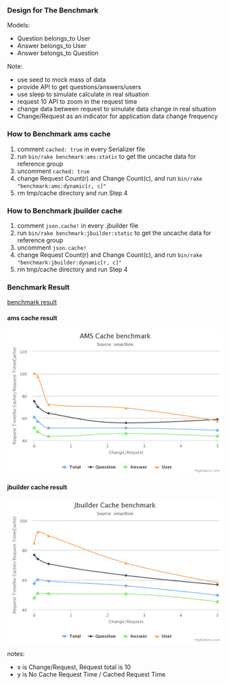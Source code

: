 ### Design for The Benchmark 

Models:

+ Question belongs_to User
+ Answer belongs_to User
+ Answer belongs_to Question

Note:

+ use seed to mock mass of data
+ provide API to get questions/answers/users
+ use sleep to simulate calculate in real situation
+ request 10 API to zoom in the request time
+ change data between request to simulate data change in real situation
+ Change/Request as an indicator for application data change frequency


### How to Benchmark ams cache

1. comment `cached: true` in every Serializer file
2. run `bin/rake benchmark:ams:static` to get the uncache data for reference group
3. uncomment `cached: true`
4. change Request Count(r) and Change Count(c), and run `bin/rake "benchmark:ams:dynamic[r, c]"`
5. rm tmp/cache directory and run Step 4

### How to Benchmark jbuilder cache

1. comment `json.cache!` in every .jbuilder file
2. run `bin/rake benchmark:jbuilder:static` to get the uncache data for reference group
3. uncomment `json.cache!`
4. change Request Count(r) and Change Count(c), and run `bin/rake "benchmark:jbuilder:dynamic[r, c]"`
5. rm tmp/cache directory and run Step 4


### Benchmark Result

[benchmark result](https://raw.githubusercontent.com/zlx/ams-demo/master/public/benchmark_result.md)

#### ams cache result

![ams Benchmark Result](https://raw.githubusercontent.com/zlx/ams-demo/master/chart.png)

#### jbuilder cache result

![jbuilder Benchmark Result](https://raw.githubusercontent.com/zlx/ams-demo/master/jbuilder_chart.png)

notes:
+ x is Change/Request, Request total is 10
+ y is No Cache Request Time / Cached Request Time
